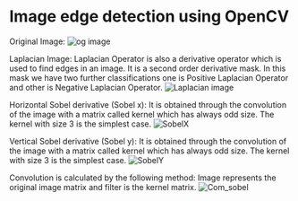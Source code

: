 # Image edge detection using OpenCV

Original Image: 
![og image](https://user-images.githubusercontent.com/99254412/214059326-dcb4cf25-2850-4aa3-8266-a4d4c4197b72.png)

Laplacian Image: Laplacian Operator is also a derivative operator which is used to find edges in an image. It is a second order derivative mask. In this mask we have two further classifications one is Positive Laplacian Operator and other is Negative Laplacian Operator.
![Laplacian image](https://user-images.githubusercontent.com/99254412/214059445-5bcc8a11-c5ee-4c79-b7f3-dcc63550ac0e.png)

Horizontal Sobel derivative (Sobel x): It is obtained through the convolution of the image with a matrix called kernel which has always odd size. The kernel with size 3 is the simplest case.
![SobelX](https://user-images.githubusercontent.com/99254412/214059662-b08e4d08-f23b-4a96-a436-80b9bea6c336.png)

Vertical Sobel derivative (Sobel y): It is obtained through the convolution of the image with a matrix called kernel which has always odd size. The kernel with size 3 is the simplest case.
![SobelY](https://user-images.githubusercontent.com/99254412/214059730-fd8e578e-498e-45a3-ba24-2e053d7a2002.png)

Convolution is calculated by the following method: Image represents the original image matrix and filter is the kernel matrix.
![Com_sobel](https://user-images.githubusercontent.com/99254412/214059918-0331e52c-4cc0-44e2-9a0b-318caa5b2f2c.png)

